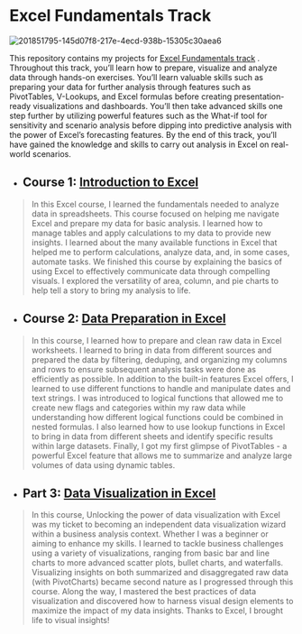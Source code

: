 # Excel Fundamentals Track

![201851795-145d07f8-217e-4ecd-938b-15305c30aea6](https://github.com/fatm2/Excel-Fundamentals-Track/assets/109034314/887e98b2-7b4d-44e0-bbeb-511b9719b2ec)


This repository contains my projects for [Excel Fundamentals track](https://app.datacamp.com/learn/skill-tracks/excel-fundamentals) . Throughout this track, you’ll learn how to prepare, visualize and analyze data through hands-on exercises. You’ll learn valuable skills such as preparing your data for further analysis through features such as PivotTables, V-Lookups, and Excel formulas before creating presentation-ready visualizations and dashboards.
You’ll then take advanced skills one step further by utilizing powerful features such as the What-if tool for sensitivity and scenario analysis before dipping into predictive analysis with the power of Excel’s forecasting features. By the end of this track, you’ll have gained the knowledge and skills to carry out analysis in Excel on real-world scenarios.


- ## Course  1: [Introduction to Excel](https://app.datacamp.com/learn/courses/introduction-to-excel)


> In this Excel course, I learned the fundamentals needed to analyze data in spreadsheets. This course focused on helping me navigate Excel and prepare my data for basic analysis. I learned how to manage tables and apply calculations to my data to provide new insights.
I learned about the many available functions in Excel that helped me to perform calculations, analyze data, and, in some cases, automate tasks.
We finished this course by explaining the basics of using Excel to effectively communicate data through compelling visuals. I explored the versatility of area, column, and pie charts to help tell a story to bring my analysis to life.

- ## Course 2: [Data Preparation in Excel](https://app.datacamp.com/learn/courses/data-preparation-in-excel)
> In this course, I learned how to prepare and clean raw data in Excel worksheets. I learned to bring in data from different sources and prepared the data by filtering, deduping, and organizing my columns and rows to ensure subsequent analysis tasks were done as efficiently as possible.
In addition to the built-in features Excel offers, I learned to use different functions to handle and manipulate dates and text strings. I was introduced to logical functions that allowed me to create new flags and categories within my raw data while understanding how different logical functions could be combined in nested formulas. I also learned how to use lookup functions in Excel to bring in data from different sheets and identify specific results within large datasets. Finally, I got my first glimpse of PivotTables - a powerful Excel feature that allows me to summarize and analyze large volumes of data using dynamic tables.

- ## Part 3: [Data Visualization in Excel](https://app.datacamp.com/learn/courses/data-visualization-in-excel)


> In this course, Unlocking the power of data visualization with Excel was my ticket to becoming an independent data visualization wizard within a business analysis context. Whether I was a beginner or aiming to enhance my skills. I learned to tackle business challenges using a variety of visualizations, ranging from basic bar and line charts to more advanced scatter plots, bullet charts, and waterfalls. Visualizing insights on both summarized and disaggregated raw data (with PivotCharts) became second nature as I progressed through this course. Along the way, I mastered the best practices of data visualization and discovered how to harness visual design elements to maximize the impact of my data insights. Thanks to Excel, I brought life to visual insights!
